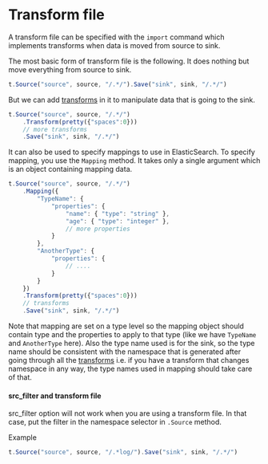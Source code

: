 # Transform file

A transform file can be specified with the `import` command which implements transforms when data is moved from source to sink.

The most basic form of transform file is the following. It does nothing but move everything from source to sink.

```js
t.Source("source", source, "/.*/").Save("sink", sink, "/.*/")
```

But we can add [transforms](transforms/) in it to manipulate data that is going to the sink.

```js
t.Source("source", source, "/.*/")
	.Transform(pretty({"spaces":0}))
	// more transforms
	.Save("sink", sink, "/.*/")
```

It can also be used to specify mappings to use in ElasticSearch.
To specify mapping, you use the `Mapping` method. It takes only a single argument which is an object containing mapping data.

```js
t.Source("source", source, "/.*/")
	.Mapping({
		"TypeName": {
			"properties": {
				"name": { "type": "string" },
				"age": { "type": "integer" },
				// more properties
			}
		},
		"AnotherType": {
			"properties": {
				// ....
			}
		}
	})
	.Transform(pretty({"spaces":0}))
	// transforms
	.Save("sink", sink, "/.*/")
```

Note that mapping are set on a type level so the mapping object should contain type and the properties to apply to that type (like we have `TypeName` and `AnotherType` here).
Also the type name used is for the sink, so the type name should be consistent with the namespace that is generated after going through 
all the [transforms](transforms/) i.e. if you have a transform that 
changes namespace in any way, the type names used in mapping should take care of that.


#### src_filter and transform file

src_filter option will not work when you are using a transform file. 
In that case, put the filter in the namespace selector in `.Source` method.

Example

```js
t.Source("source", source, "/.*log/").Save("sink", sink, "/.*/")
```
